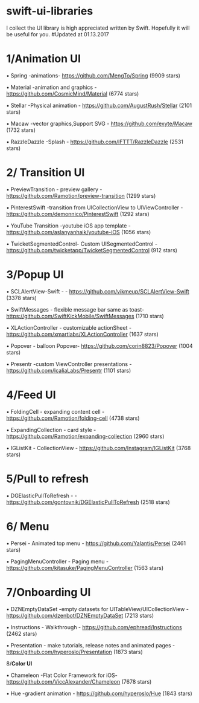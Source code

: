 # swift-ui-libraries
I collect the UI library is high appreciated written by Swift. Hopefully it will be useful for you.
#Updated at 01.13.2017

# 1/Animation UI

 • Spring -animations- https://github.com/MengTo/Spring (9909 stars)
 
 • Material -animation and graphics - https://github.com/CosmicMind/Material (6774 stars)
 
 • Stellar -Physical animation - https://github.com/AugustRush/Stellar (2101 stars)
 
 • Macaw -vector graphics,Support SVG - https://github.com/exyte/Macaw (1732 stars)
 
 • RazzleDazzle -Splash - https://github.com/IFTTT/RazzleDazzle (2531 stars)

# 2/ Transition UI

 • PreviewTransition - preview gallery - https://github.com/Ramotion/preview-transition (1299 stars)
 
 • PinterestSwift -transition from UICollectionView to UIViewController - https://github.com/demonnico/PinterestSwift (1292 stars)
 
 • YouTube Transition -youtube iOS app template -https://github.com/aslanyanhaik/youtube-iOS (1056 stars)
 
 • TwicketSegmentedControl- Custom UISegmentedControl - https://github.com/twicketapp/TwicketSegmentedControl (912 stars)
 
 # 3/Popup UI
 • SCLAlertView-Swift - - https://github.com/vikmeup/SCLAlertView-Swift (3378 stars)
 
 • SwiftMessages - flexible message bar same as toast- https://github.com/SwiftKickMobile/SwiftMessages (1710 stars)
 
 • XLActionController - customizable  actionSheet - https://github.com/xmartlabs/XLActionController (1637 stars)
 
 • Popover - balloon Popover- https://github.com/corin8823/Popover (1004 stars)
 
 • Presentr -custom ViewController presentations - https://github.com/IcaliaLabs/Presentr (1101 stars)
 
# 4/Feed UI

 • FoldingCell - expanding content cell - https://github.com/Ramotion/folding-cell (4738 stars)
 
 • ExpandingCollection - card style - https://github.com/Ramotion/expanding-collection (2960 stars)
 
 • IGListKit - CollectionView - https://github.com/Instagram/IGListKit (3768 stars)

# 5/Pull to refresh

 • DGElasticPullToRefresh - -https://github.com/gontovnik/DGElasticPullToRefresh (2518 stars)
 
# 6/ Menu

 • Persei - Animated top menu - https://github.com/Yalantis/Persei (2461 stars)
 
 • PagingMenuController - Paging menu -https://github.com/kitasuke/PagingMenuController (1563 stars) 
 
# 7/Onboarding UI

 • DZNEmptyDataSet -empty datasets for UITableView/UICollectionView - https://github.com/dzenbot/DZNEmptyDataSet (7213 stars)
 
 • Instructions - Walkthrough - https://github.com/ephread/Instructions (2462 stars)
 
 • Presentation - make tutorials, release notes and animated pages - https://github.com/hyperoslo/Presentation (1873 stars)
 
 8/<b>Color UI</b>
 
 • Chameleon -Flat Color Framework for iOS- https://github.com/ViccAlexander/Chameleon (7678 stars)
 
 • Hue -gradient animation - https://github.com/hyperoslo/Hue (1843 stars)
